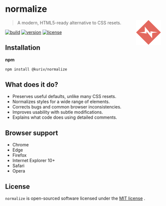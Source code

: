 # normalize

<a href="https://github.com/kuriv/normalize">
	<img src="normalize.svg" width="80" height="80" align="right">
</a>

> A modern, HTML5-ready alternative to CSS resets.

[![build][build-image]][build-url]
[![version][version-image]][version-url]
[![license][license-image]][license-url]

## Installation

**npm**

```sh
npm install @kuriv/normalize
```

## What does it do?

* Preserves useful defaults, unlike many CSS resets.
* Normalizes styles for a wide range of elements.
* Corrects bugs and common browser inconsistencies.
* Improves usability with subtle modifications.
* Explains what code does using detailed comments.

## Browser support

* Chrome
* Edge
* Firefox
* Internet Explorer 10+
* Safari
* Opera

## License

`normalize` is open-sourced software licensed under the [MIT license](https://opensource.org/licenses/MIT) .



[build-image]: https://img.shields.io/badge/build-passing-brightgreen	"build"
[build-url]: https://github.com/kuriv/normalize	"build"
[version-image]: https://img.shields.io/badge/version-v1.0.1-blue	"version"
[version-url]: https://github.com/kuriv/normalize	"version"
[license-image]: https://img.shields.io/badge/license-MIT-green	"license"
[license-url]: https://opensource.org/licenses/MIT	"license"